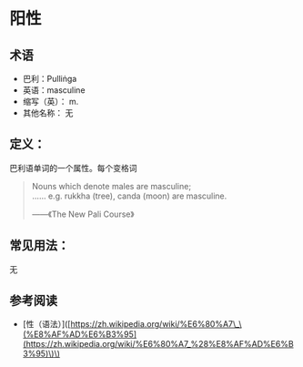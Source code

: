 # 阳性

## 术语

* 巴利：Pulliṅga
* 英语：masculine 
* 缩写（英）： m.
* 其他名称： 无

## 定义：

巴利语单词的一个属性。每个变格词

>Nouns which denote males are masculine;<br>
……
 e.g. rukkha (tree), canda (moon) are masculine.
>
>——《The New Pali Course》


## 常见用法：

无

## 参考阅读

* \[性（语法）\]\([https://zh.wikipedia.org/wiki/%E6%80%A7\_\(%E8%AF%AD%E6%B3%95](https://zh.wikipedia.org/wiki/%E6%80%A7_%28%E8%AF%AD%E6%B3%95)\)\)

